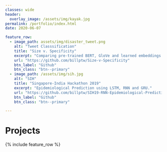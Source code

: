 ```yaml
---
classes: wide
header:
  overlay_image: /assets/img/kayak.jpg
permalink: /portfolio/index.html
date: 2020-06-07

feature_row:
  - image_path: assets/img/disaster_tweet.png
    alt: "Tweet Classsification"
    title: "Size v. Specificity"
    excerpt: "Comparing pre-trained BERT, GloVe and learned embeddings for Disaster Tweet Classification."
    url: "https://github.com/billptw/Size-v-Specificity"
    btn_label: "Github"
    btn_class: "btn--primary"	
  - image_path: /assets/img/sih.jpg
    alt: "SIH"
    title: "Singapore-India Hackathon 2019"
    excerpt: "Epidemiological Prediction using LSTM, RNN and GRU."
    url: "https://github.com/billptw/SIH19-RNN-Epidemiological-Prediction"
    btn_label: "Github"
    btn_class: "btn--primary"	

---
```


# Projects

<!-- Here is a collection of some recent projects I have done, with links to the Github repository for code and write-ups: -->


<!-- <div style="margin-bottom:1cm" align="center"><font size="48">Selected Projects</font></div> -->

{% include feature_row %}
